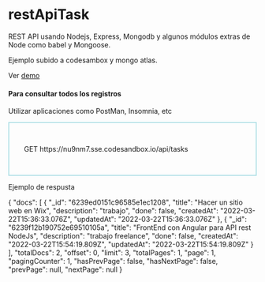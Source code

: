 
# restApiTask

REST API usando Nodejs, Express, Mongodb y algunos módulos extras de Node como babel y Mongoose.

<p>Ejemplo subido a codesambox y mongo atlas.</p>

Ver <a href="https://nu9nm7.sse.codesandbox.io/api/tasks" target="_blank">demo</a>  


<article>
	<h4>Para consultar todos los registros</h4>
	<P>Utilizar aplicaciones como PostMan, Insomnia, etc</p>
<div style=" border: 2px solid powderblue; padding: 30px;">
	<p>GET https://nu9nm7.sse.codesandbox.io/api/tasks </p>
	
 </div>
<P>Ejemplo de respusta</p>

  {
	"docs": [
		{
			"_id": "6239ed0151c96585e1ec1208",
			"title": "Hacer un sitio web en Wix",
			"description": "trabajo",
			"done": false,
			"createdAt": "2022-03-22T15:36:33.076Z",
			"updatedAt": "2022-03-22T15:36:33.076Z"
		},
		{
			"_id": "6239f12b190752e69510105a",
			"title": "FrontEnd con Angular para API rest NodeJs",
			"description": "trabajo freelance",
			"done": false,
			"createdAt": "2022-03-22T15:54:19.809Z",
			"updatedAt": "2022-03-22T15:54:19.809Z"
		}
	],
	"totalDocs": 2,
	"offset": 0,
	"limit": 3,
	"totalPages": 1,
	"page": 1,
	"pagingCounter": 1,
	"hasPrevPage": false,
	"hasNextPage": false,
	"prevPage": null,
	"nextPage": null
}
</article>



